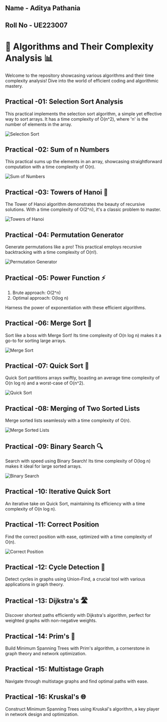 ## Name - Aditya Pathania
## Roll No - UE223007

# 🚀 Algorithms and Their Complexity Analysis 📊

Welcome to the repository showcasing various algorithms and their time complexity analysis! Dive into the world of efficient coding and algorithmic mastery.

## Practical -01: Selection Sort Analysis
This practical implements the selection sort algorithm, a simple yet effective way to sort arrays. It has a time complexity of O(n^2), where 'n' is the number of elements in the array.

![Selection Sort](https://github.com/Abhibhav2003/AlgorithmsAndTheirComplexityAnalysis/assets/139039304/7140ad5e-576b-43af-81b2-8cc170204185)

## Practical -02: Sum of n Numbers
This practical sums up the elements in an array, showcasing straightforward computation with a time complexity of O(n).

![Sum of Numbers](https://github.com/Abhibhav2003/AlgorithmsAndTheirComplexityAnalysis/assets/139039304/a825b9d9-46ce-4fe9-a09d-18d6bcab62c8)

## Practical -03: Towers of Hanoi 🏰
The Tower of Hanoi algorithm demonstrates the beauty of recursive solutions. With a time complexity of O(2^n), it's a classic problem to master.

![Towers of Hanoi](https://github.com/Abhibhav2003/AlgorithmsAndTheirComplexityAnalysis/assets/139039304/e7b5895f-a6b2-4e8c-9088-fe466c5daeba)

## Practical -04: Permutation Generator
Generate permutations like a pro! This practical employs recursive backtracking with a time complexity of O(n!).

![Permutation Generator](https://github.com/Abhibhav2003/AlgorithmsAndTheirComplexityAnalysis/assets/139039304/ca418eeb-e910-4206-9076-0f0e575feba1)

## Practical -05: Power Function ⚡️
1. Brute approach: O(2^n)
2. Optimal approach: O(log n)

Harness the power of exponentiation with these efficient algorithms.

## Practical -06: Merge Sort 🔄
Sort like a boss with Merge Sort! Its time complexity of O(n log n) makes it a go-to for sorting large arrays.

![Merge Sort](https://github.com/Abhibhav2003/AlgorithmsAndTheirComplexityAnalysis/assets/139039304/f481521a-fbd6-48a6-b5cd-74f4a341471f)

## Practical -07: Quick Sort 🚪
Quick Sort partitions arrays swiftly, boasting an average time complexity of O(n log n) and a worst-case of O(n^2).

![Quick Sort](https://github.com/Abhibhav2003/AlgorithmsAndTheirComplexityAnalysis/assets/139039304/1b47b02c-1939-436a-97fa-38fa12f5fa62)

## Practical -08: Merging of Two Sorted Lists
Merge sorted lists seamlessly with a time complexity of O(n).

![Merge Sorted Lists](https://github.com/Abhibhav2003/AlgorithmsAndTheirComplexityAnalysis/assets/139039304/caae64a0-2a0b-4be5-93a7-37aa6edc604f)

## Practical -09: Binary Search 🔍
Search with speed using Binary Search! Its time complexity of O(log n) makes it ideal for large sorted arrays.

![Binary Search](https://github.com/Abhibhav2003/AlgorithmsAndTheirComplexityAnalysis/assets/139039304/26ad95e2-e88c-4c19-8c09-39e67712d3fb)

## Practical -10: Iterative Quick Sort
An iterative take on Quick Sort, maintaining its efficiency with a time complexity of O(n log n).

## Practical -11: Correct Position
Find the correct position with ease, optimized with a time complexity of O(n).

![Correct Position](https://github.com/Abhibhav2003/AlgorithmsAndTheirComplexityAnalysis/assets/139039304/479d0765-af5d-4c64-b744-fd76cdebd9bf)

## Practical -12: Cycle Detection 🔄
Detect cycles in graphs using Union-Find, a crucial tool with various applications in graph theory.

## Practical -13: Dijkstra's 🛣️
Discover shortest paths efficiently with Dijkstra's algorithm, perfect for weighted graphs with non-negative weights.

## Practical -14: Prim's 🌳
Build Minimum Spanning Trees with Prim's algorithm, a cornerstone in graph theory and network optimization.

## Practical -15: Multistage Graph
Navigate through multistage graphs and find optimal paths with ease.

## Practical -16: Kruskal's 🌐
Construct Minimum Spanning Trees using Kruskal's algorithm, a key player in network design and optimization.
